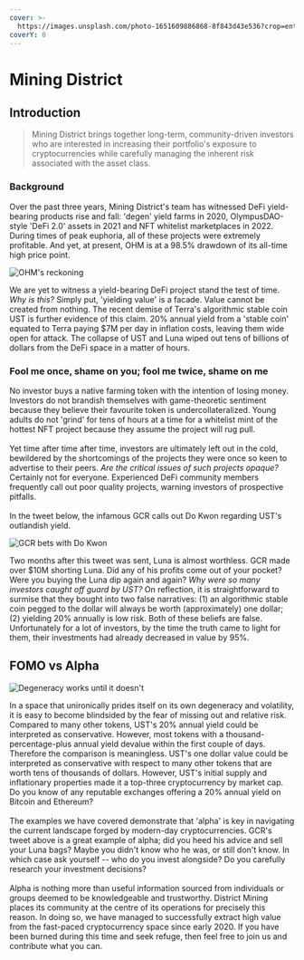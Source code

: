 ```yaml
---
cover: >-
  https://images.unsplash.com/photo-1651609886868-8f843d43e536?crop=entropy&cs=tinysrgb&fm=jpg&ixid=MnwxOTcwMjR8MHwxfHJhbmRvbXx8fHx8fHx8fDE2NTM0NjY2OTc&ixlib=rb-1.2.1&q=80
coverY: 0
---
```


# Mining District

## Introduction

> Mining District brings together long-term, community-driven investors who are interested in increasing their portfolio's exposure to cryptocurrencies while carefully managing the inherent risk associated with the asset class.&#x20;

### Background

Over the past three years, Mining District's team has witnessed DeFi yield-bearing products rise and fall: 'degen' yield farms in 2020, OlympusDAO-style 'DeFi 2.0' assets in 2021 and NFT whitelist marketplaces in 2022. During times of peak euphoria, all of these projects were extremely profitable. And yet, at present, OHM is at a 98.5% drawdown of its all-time high price point.

![OHM's reckoning](https://i.ibb.co/y870xQV/Screenshot-2022-05-25-at-10-26-40.png)

We are yet to witness a yield-bearing DeFi project stand the test of time. _Why is this?_ Simply put, 'yielding value' is a facade. Value cannot be created from nothing. The recent demise of Terra's algorithmic stable coin UST is further evidence of this claim. 20% annual yield from a 'stable coin' equated to Terra paying $7M per day in inflation costs, leaving them wide open for attack. The collapse of UST and Luna wiped out tens of billions of dollars from the DeFi space in a matter of hours.

### Fool me once, shame on you; fool me twice, shame on me

No investor buys a native farming token with the intention of losing money. Investors do not brandish themselves with game-theoretic sentiment because they believe their favourite token is undercollateralized. Young adults do not 'grind' for tens of hours at a time for a whitelist mint of the hottest NFT project because they assume the project will rug pull.\
\
Yet time after time after time, investors are ultimately left out in the cold, bewildered by the shortcomings of the projects they were once so keen to advertise to their peers. _Are the critical issues of such projects opaque?_ Certainly not for everyone. Experienced DeFi community members frequently call out poor quality projects, warning investors of prospective pitfalls.\
\
In the tweet below, the infamous GCR calls out Do Kwon regarding UST's outlandish yield.&#x20;

![GCR bets with Do Kwon](https://i.ibb.co/0VM0Th0/Screenshot-2022-05-25-at-11-48-01.png)

Two months after this tweet was sent, Luna is almost worthless. GCR made over $10M shorting Luna. Did any of his profits come out of your pocket? Were you buying the Luna dip again and again? _Why were so many investors caught off guard by UST?_ On reflection, it is straightforward to surmise that they bought into two false narratives: (1) an algorithmic stable coin pegged to the dollar will always be worth (approximately) one dollar; (2) yielding 20% annually is low risk. Both of these beliefs are false. Unfortunately for a lot of investors, by the time the truth came to light for them, their investments had already decreased in value by 95%.

## FOMO vs Alpha

![Degeneracy works until it doesn't](https://yt3.ggpht.com/ytc/AKedOLS6w8dINEg1DoHSg2DBoCdjG3bWSu2-1bBhWLvk=s900-c-k-c0x00ffffff-no-rj)

In a space that unironically prides itself on its own degeneracy and volatility, it is easy to become blindsided by the fear of missing out and relative risk. Compared to many other tokens, UST's 20% annual yield could be interpreted as conservative. However, most tokens with a thousand-percentage-plus annual yield devalue within the first couple of days. Therefore the comparison is meaningless. UST's one dollar value could be interpreted as conservative with respect to many other tokens that are worth tens of thousands of dollars. However, UST's initial supply and inflationary properties made it a top-three cryptocurrency by market cap. Do you know of any reputable exchanges offering a 20% annual yield on Bitcoin and Ethereum?\
\
The examples we have covered demonstrate that 'alpha' is key in navigating the current landscape forged by modern-day cryptocurrencies. GCR's tweet above is a great example of alpha; did you heed his advice and sell your Luna bags? Maybe you didn't know who he was, or still don't know. In which case ask yourself -- who do you invest alongside? Do you carefully research your investment decisions?\
\
Alpha is nothing more than useful information sourced from individuals or groups deemed to be knowledgeable and trustworthy. District Mining places its community at the centre of its operations for precisely this reason. In doing so, we have managed to successfully extract high value from the fast-paced cryptocurrency space since early 2020. If you have been burned during this time and seek refuge, then feel free to join us and contribute what you can.
